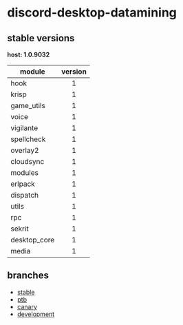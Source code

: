 # discord-desktop-datamining

## stable versions

**host: 1.0.9032**

| module | version |
| ------ | :-----: |
| hook | 1 |
| krisp | 1 |
| game_utils | 1 |
| voice | 1 |
| vigilante | 1 |
| spellcheck | 1 |
| overlay2 | 1 |
| cloudsync | 1 |
| modules | 1 |
| erlpack | 1 |
| dispatch | 1 |
| utils | 1 |
| rpc | 1 |
| sekrit | 1 |
| desktop_core | 1 |
| media | 1 |

## branches

- [stable](https://github.com/OpenAsar/discord-desktop-datamining/tree/stable)
- [ptb](https://github.com/OpenAsar/discord-desktop-datamining/tree/ptb)
- [canary](https://github.com/OpenAsar/discord-desktop-datamining/tree/canary)
- [development](https://github.com/OpenAsar/discord-desktop-datamining/tree/development)